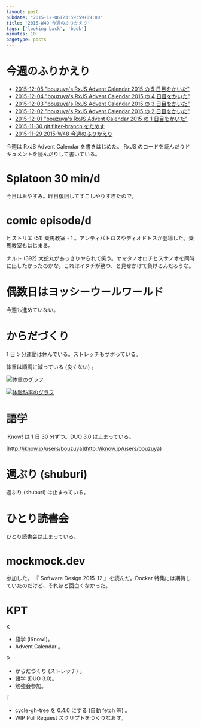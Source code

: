 ```yaml
---
layout: post
pubdate: "2015-12-06T23:59:59+09:00"
title: '2015-W49 今週のふりかえり'
tags: ['looking back', 'book']
minutes: 10
pagetype: posts
---
```

# 今週のふりかえり

- [2015-12-05 "bouzuya's RxJS Advent Calendar 2015 の 5 日目をかいた"][2015-12-05]
- [2015-12-04 "bouzuya's RxJS Advent Calendar 2015 の 4 日目をかいた"][2015-12-04]
- [2015-12-03 "bouzuya's RxJS Advent Calendar 2015 の 3 日目をかいた"][2015-12-03]
- [2015-12-02 "bouzuya's RxJS Advent Calendar 2015 の 2 日目をかいた"][2015-12-02]
- [2015-12-01 "bouzuya's RxJS Advent Calendar 2015 の 1 日目をかいた"][2015-12-01]
- [2015-11-30 git filter-branch をためす][2015-11-30]
- [2015-11-29 2015-W48 今週のふりかえり][2015-11-29]

今週は RxJS Advent Calendar を書きはじめた。 RxJS のコードを読んだりドキュメントを読んだりして書いている。

# Splatoon 30 min/d

今日はおやすみ。昨日復旧してすこしやりすぎたので。

# comic episode/d

ヒストリエ (51) 乗馬教室・1 。アンティパトロスやディオドトスが登場した。乗馬教室もはじまる。

ナルト (392) 大蛇丸があっさりやられて笑う。ヤマタノオロチとスサノオを同時に出したかったのかな。これはイタチが勝つ、と見せかけて負けるんだろうな。

# 偶数日はヨッシーウールワールド

今週も進めていない。

# からだづくり

1 日 5 分運動は休んでいる。ストレッチもサボっている。

体重は順調に減っている (良くない) 。

[![体重のグラフ][graph-weight-img]][graph-weight-url]

[![体脂肪率のグラフ][graph-percent-img]][graph-percent-url]

# 語学

iKnow! は 1 日 30 分ずつ。DUO 3.0 は止まっている。

[http://iknow.jp/users/bouzuya](http://iknow.jp/users/bouzuya)

# 週ぶり (shuburi)

週ぶり (shuburi) は止まっている。

# ひとり読書会

ひとり読書会は止まっている。

# mockmock.dev

参加した。 『 Software Design 2015-12 』を読んだ。Docker 特集には期待していたのだけど、それほど面白くなかった。

# KPT

K

- 語学 (iKnow!)。
- Advent Calendar 。

P

- からだづくり (ストレッチ) 。
- 語学 (DUO 3.0)。
- 勉強会参加。

T

- cycle-gh-tree を 0.4.0 にする (自動 fetch 等) 。
- WIP Pull Request スクリプトをつくりなおす。

[graph-percent-img]: http://graph.hatena.ne.jp/bouzuya/graph?graphname=percent&startdate=2015-01-01&enddate=2015-12-06
[graph-percent-url]: http://graph.hatena.ne.jp/bouzuya/percent/?startdate=2015-01-01&enddate=2015-12-06
[graph-weight-img]: http://graph.hatena.ne.jp/bouzuya/graph?graphname=weight&startdate=2015-01-01&enddate=2015-12-06
[graph-weight-url]: http://graph.hatena.ne.jp/bouzuya/weight/?startdate=2015-01-01&enddate=2015-12-06
[2015-11-29]: http://blog.bouzuya.net/2015/11/29/
[2015-11-30]: http://blog.bouzuya.net/2015/11/30/
[2015-12-01]: http://blog.bouzuya.net/2015/12/01/
[2015-12-02]: http://blog.bouzuya.net/2015/12/02/
[2015-12-03]: http://blog.bouzuya.net/2015/12/03/
[2015-12-04]: http://blog.bouzuya.net/2015/12/04/
[2015-12-05]: http://blog.bouzuya.net/2015/12/05/
